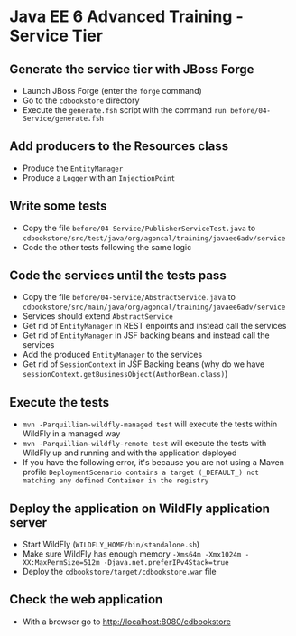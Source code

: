 # Java EE 6 Advanced Training - Service Tier

## Generate the service tier with JBoss Forge

* Launch JBoss Forge (enter the `forge` command)
* Go to the `cdbookstore` directory
* Execute the `generate.fsh` script with the command `run before/04-Service/generate.fsh` 

## Add producers to the Resources class

* Produce the `EntityManager`
* Produce a `Logger` with an `InjectionPoint`

## Write some tests

* Copy the file `before/04-Service/PublisherServiceTest.java` to `cdbookstore/src/test/java/org/agoncal/training/javaee6adv/service`
* Code the other tests following the same logic

## Code the services until the tests pass

* Copy the file `before/04-Service/AbstractService.java` to `cdbookstore/src/main/java/org/agoncal/training/javaee6adv/service`
* Services should extend `AbstractService`
* Get rid of `EntityManager` in REST enpoints and instead call the services
* Get rid of `EntityManager` in JSF backing beans and instead call the services
* Add the produced `EntityManager` to the services
* Get rid of `SessionContext` in JSF Backing beans (why do we have `sessionContext.getBusinessObject(AuthorBean.class)`)

## Execute the tests

* `mvn -Parquillian-wildfly-managed test` will execute the tests within WildFly in a managed way
* `mvn -Parquillian-wildfly-remote test` will execute the tests with WildFly up and running and with the application deployed
* If you have the following error, it's because you are not using a Maven profile `DeploymentScenario contains a target (_DEFAULT_) not matching any defined Container in the registry`

## Deploy the application on WildFly application server

* Start WildFly (`WILDFLY_HOME/bin/standalone.sh`)
* Make sure WildFly has enough memory `-Xms64m -Xmx1024m -XX:MaxPermSize=512m -Djava.net.preferIPv4Stack=true`
* Deploy the `cdbookstore/target/cdbookstore.war` file

## Check the web application

* With a browser go to [http://localhost:8080/cdbookstore]()


